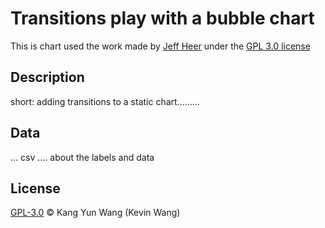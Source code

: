 # Transitions play with a bubble chart
This is chart used the work made by [Jeff Heer](sourceLink) under the [GPL 3.0 license](license)

## Description
short: adding transitions to a static chart.........

## Data
... csv .... about the labels and data


## License
[GPL-3.0](license) © Kang Yun Wang (Kevin Wang)



[sourceLink]: https://homes.cs.washington.edu/~jheer/
[license]: https://opensource.org/licenses/GPL-3.0